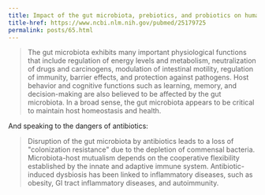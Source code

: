 ```yaml
---
title: Impact of the gut microbiota, prebiotics, and probiotics on human health and disease
title-href: https://www.ncbi.nlm.nih.gov/pubmed/25179725
permalink: posts/65.html
---
```


> The gut microbiota exhibits many important physiological functions that include regulation of energy levels and metabolism, neutralization of drugs and carcinogens, modulation of intestinal motility, regulation of immunity, barrier effects, and protection against pathogens. Host behavior and cognitive functions such as learning, memory, and decision-making are also believed to be affected by the gut microbiota. In a broad sense, the gut microbiota appears to be critical to maintain host homeostasis and health.

And speaking to the dangers of antibiotics:

> Disruption of the gut microbiota by antibiotics leads to a loss of "colonization resistance" due to the depletion of commensal bacteria. Microbiota-host mutualism depends on the cooperative flexibility established by the innate and adaptive immune system. Antibiotic-induced dysbiosis has been linked to inflammatory diseases, such as obesity, GI tract inflammatory diseases, and autoimmunity.